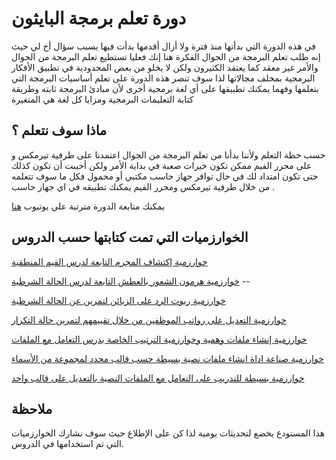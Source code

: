 # دورة تعلم برمجة البايثون

في هذه الدورة التي بدأتها منذ فترة ولا أزال أقدمها بدأت فيها بسبب سؤال أخ لي حيث إنه طلب تعلم البرمجة من الجوال الفكرة هنا إنك فعليا تستطيع تعلم البرمجة من الجوال والأمر غير معقد كما يعتقد الكثيرون ولكن لا يخلو من بعض المحدودية في تطبيق الأفكار البرمجية بمخلف مجالاتها لذا سوف تنصر هذه الدورة على تعلم أساسيات البرمجة التي بتعلمها وفهما يمكنك تطبيقها على أي لغة برمجية أخرى لأن مبادئ البرمجة ثابته وطريقة كتابة التعليمات البرمجية ومزايا كل لغة هي المتغيرة

## ماذا سوف نتعلم ؟

حسب خطة التعلم ولأننا بدأنا من تعلم البرمجة من الجوال اعتمدنا على طرفية تيرمكس و على محرر الفيم  ممكن تكون خيرات صعبة في بداية الأمر ولكن أحببت أن تكون كذلك حتى تكون امتداد لك في حال توافر جهاز حاسب مكتبي أو محمول فكل ما سوف تتعلمه من خلال طرفية تيرمكس ومحرر الفيم يمكنك تطبيقه في اي جهاز حاسب .

يمكنك متابعة الدورة مترتبة علي يوتيوب [هنا](https://youtu.be/PLgFIKDSYwo) 

## الخوارزميات التي تمت كتابتها  حسب الدروس

[خوارزمية إكتشاف المجرم التابعة لدرس القيم المنطقية](https://github.com/Shalabyelectronics/Learn_python_course/blob/master/unit_two/crime.py) 

[خوارزمية هرمون الشعور بالعطش التابعة لدرس الحالة الشرطية](https://github.com/Shalabyelectronics/Learn_python_course/blob/master/unit_two/drink_water.py) --

[خوارزمية ربوت الرد على الزبائن لتمرين عن الحالة الشرطية](https://github.com/Shalabyelectronics/Learn_python_course/commit/748f12bd96ec37e6b927ee41855e778ab7ecf3e8)

[خوارزمية التعديل على رواتب الموظفين من خلال تقييمهم لتمرين حالة التكرار](https://github.com/Shalabyelectronics/Learn_python_course/commit/114b7a6de5ee96e5d987379247f74c6d65aa62cc)

[خوارزمية إنشاء ملفات وهمية وخوارزمية الترتيب الخاصة بدرس التعامل مع الملفات](https://github.com/Shalabyelectronics/Learn_python_course/tree/master/unit_two/my_files/all_py)

[خوارزمية صناعة اداة انشاء ملفات نصية بسيطة حسب قالب محدد لمجموعة من الأسماء](https://github.com/Shalabyelectronics/Learn_python_course/tree/master/unit_two/send_to_many_tool)

[خوارزمية بسيطة للتدريب على التعامل مع الملفات النصية بالتعديل على قالب واحد](https://github.com/Shalabyelectronics/Learn_python_course/blob/master/unit_two/send_to_many_tool/template_edit.py)

## ملاحظة

هذا المستودع يخضع لتحديثات يومية لذا كن على الإطلاع حيث سوف نشارك الخوارزميات التي تم استخدامها في الدروس.
